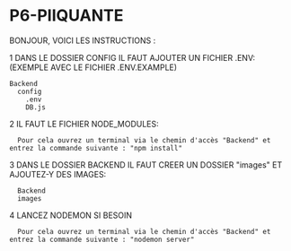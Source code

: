 # P6-PIIQUANTE

BONJOUR, VOICI LES INSTRUCTIONS :

1 DANS LE DOSSIER CONFIG IL FAUT AJOUTER UN FICHIER .ENV: (EXEMPLE AVEC LE FICHIER .ENV.EXAMPLE)

    Backend
      config
        .env
        DB.js

2 IL FAUT LE FICHIER NODE_MODULES:

      Pour cela ouvrez un terminal via le chemin d'accès "Backend" et entrez la commande suivante : "npm install"

3 DANS LE DOSSIER BACKEND IL FAUT CREER UN DOSSIER "images" ET AJOUTEZ-Y DES IMAGES:

      Backend
      images

4 LANCEZ NODEMON SI BESOIN

      Pour cela ouvrez un terminal via le chemin d'accès "Backend" et entrez la commande suivante : "nodemon server"

